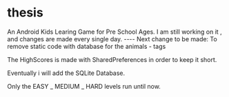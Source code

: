 thesis
======

An Android Kids Learing Game for Pre School Ages.  I am still working on it , and changes are made every single day. 
---- Next change to be made:  To remove static code with database for the animals - tags


The HighScores is made with SharedPreferences in order to keep it short.

Eventually i will add the SQLite Database.

Only the EASY _ MEDIUM _ HARD levels run until now.


